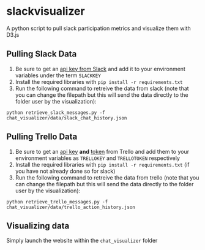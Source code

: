# slackvisualizer
A python script to pull slack participation metrics and visualize them with D3.js

## Pulling Slack Data
1. Be sure to get an [api key from Slack](https://api.slack.com/custom-integrations/legacy-tokens) and add it to your environment variables under the term `SLACKKEY`
2. Install the required libraries with `pip install -r requirements.txt`
3. Run the following command to retreive the data from slack (note that you can change the filepath but this will send the data directly to the folder user by the visualization):
```
python retrieve_slack_messages.py -f chat_visualizer/data/slack_chat_history.json
```

## Pulling Trello Data
1. Be sure to get an [api key](https://trello.com/app-key) **and** [token](https://trello.com/app-key) from Trello and add them to your environment variables as `TRELLOKEY` and `TRELLOTOKEN` respectively
2. Install the required libraries with `pip install -r requirements.txt` (if you have not already done so for slack)
3. Run the following command to retreive the data from trello (note that you can change the filepath but this will send the data directly to the folder user by the visualization):
```
python retrieve_trello_messages.py -f chat_visualizer/data/trello_action_history.json
```

## Visualizing data
Simply launch the website within the `chat_visualizer` folder
